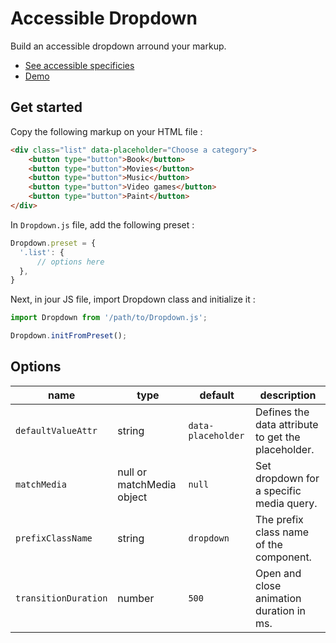 # Accessible Dropdown

Build an accessible dropdown arround your markup.

* [See accessible specificies](https://www.w3.org/TR/wai-aria-practices-1.1/examples/listbox/listbox-collapsible.html)
* [Demo](https://codepen.io/beapi/full/eYRBJJb)

## Get started

Copy the following markup on your HTML file :

```html
<div class="list" data-placeholder="Choose a category">
    <button type="button">Book</button>
    <button type="button">Movies</button>
    <button type="button">Music</button>
    <button type="button">Video games</button>
    <button type="button">Paint</button>
</div>
```

In `Dropdown.js` file, add the following preset :
```js
Dropdown.preset = {
  '.list': {
      // options here
  },
}
```

Next, in jour JS file, import Dropdown class and initialize it :
```js
import Dropdown from '/path/to/Dropdown.js';

Dropdown.initFromPreset();
```

## Options

| name                 | type                       | default            | description                                        |
|----------------------|----------------------------|--------------------|----------------------------------------------------|
| `defaultValueAttr`   | string                     | `data-placeholder` | Defines the data attribute to get the placeholder. |
| `matchMedia`         | null or matchMedia object  | `null`             | Set dropdown for a specific media query.           |
| `prefixClassName`    | string                     | `dropdown`         | The prefix class name of the component.            |
| `transitionDuration` | number                     | `500`              | Open and close animation duration in ms.           |